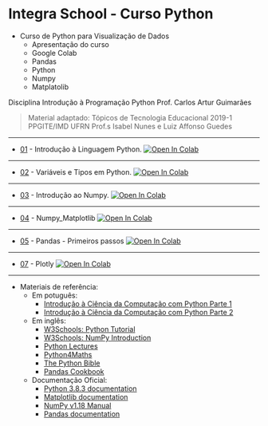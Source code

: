 # Integra School - Curso Python
- Curso de Python para Visualização de Dados
  - Apresentação do curso
  - Google Colab
  - Pandas
  - Python
  - Numpy
  - Matplatolib 
  

Disciplina Introdução à Programação Python
Prof. Carlos Artur Guimarães

> Material adaptado: Tópicos de Tecnologia Educacional  2019-1 PPGITE/IMD 
> UFRN Prof.s Isabel Nunes e Luiz Affonso Guedes
---

* [01](Aula_1_Python.ipynb) - Introdução à Linguagem Python. [![Open In Colab](https://colab.research.google.com/assets/colab-badge.svg)](https://colab.research.google.com/github/arturgmrs/integraschoolpython/blob/master/Aula_1_Python.ipynb)

---

* [02](Aula_2_Python.ipynb) - Variáveis e Tipos em Python. [![Open In Colab](https://colab.research.google.com/assets/colab-badge.svg)](https://colab.research.google.com/github/arturgmrs/integraschoolpython/blob/master/Aula_2_Python.ipynb)

---

* [03](Aula_3_Numpy.ipynb) - Introdução ao Numpy. [![Open In Colab](https://colab.research.google.com/assets/colab-badge.svg)](https://colab.research.google.com/github/arturgmrs/integraschoolpython/blob/master/Aula_3_Numpy.ipynb)

---

* [04](Aula_4_Numpy_Matplotib.ipynb) - Numpy_Matplotlib [![Open In Colab](https://colab.research.google.com/assets/colab-badge.svg)](https://colab.research.google.com/github/arturgmrs/integraschoolpython/blob/master/Aula_4_Numpy_Matplotib.ipynb)

---

* [05](Aula_5_Pandas.ipynb) - Pandas - Primeiros passos [![Open In Colab](https://colab.research.google.com/assets/colab-badge.svg)](https://colab.research.google.com/github/arturgmrs/integraschoolpython/blob/master/Aula_5_Pandas.ipynb)

---

* [07](Aula_7_Plotly.ipynb) - Plotly [![Open In Colab](https://colab.research.google.com/assets/colab-badge.svg)](https://colab.research.google.com/github/arturgmrs/integraschoolpython/blob/master/Aula_7_Plotly.ipynb)

---
* Materiais de referência:
  * Em potuguês:
    * [Introdução à Ciência da Computação com Python Parte 1](https://www.coursera.org/learn/ciencia-computacao-python-conceitos)
    * [Introdução à Ciência da Computação com Python Parte 2](https://www.coursera.org/learn/ciencia-computacao-python-conceitos-2)
  * Em inglês:
    * [W3Schools: Python Tutorial](https://www.w3schools.com/python/)
    * [W3Schools: NumPy Introduction](https://www.w3schools.com/python/numpy_intro.asp)
    * [Python Lectures](https://github.com/rajathkmp/Python-Lectures.git)
    * [Python4Maths](https://gitlab.erc.monash.edu.au/andrease/Python4Maths.git)
    * [The Python Bible](https://www.udemy.com/the-python-bible/)
    * [Pandas Cookbook](https://github.com/PacktPublishing/Pandas-Cookbook)
  * Documentação Oficial:
    * [Python 3.8.3 documentation](https://docs.python.org/3/)
    * [Matplotlib documentation](https://matplotlib.org/contents.html)
    * [NumPy v1.18 Manual](https://numpy.org/doc/stable/)
    * [Pandas documentation](https://pandas.pydata.org/docs/)
